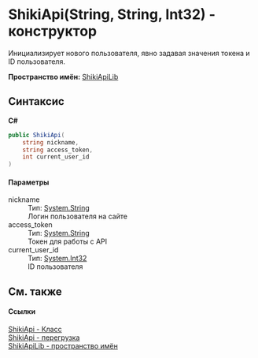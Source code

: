 # ShikiApi(String, String, Int32) - конструктор


Инициализирует нового пользователя, явно задавая значения токена и ID пользователя.

**Пространство имён:**&nbsp;<a target="_blank" href="N_ShikiApiLib.md">ShikiApiLib</a>

## Синтаксис

**C#**<br />
``` C#
public ShikiApi(
	string nickname,
	string access_token,
	int current_user_id
)
```


#### Параметры
<dl>
	<dt>nickname</dt>
	<dd>Тип:&nbsp;<a target="_blank" href="http://msdn2.microsoft.com/ru-ru/library/s1wwdcbf" target="_top">System.String</a>
		<br />Логин пользователя на сайте</dd>
	<dt>access_token</dt>
	<dd>Тип:&nbsp;<a target="_blank" href="http://msdn2.microsoft.com/ru-ru/library/s1wwdcbf" target="_top">System.String</a>
		<br />Токен для работы с API</dd>
	<dt>current_user_id</dt>
	<dd>Тип:&nbsp;<a target="_blank" href="http://msdn2.microsoft.com/ru-ru/library/td2s409d" target="_top">System.Int32</a>
		<br />ID пользователя</dd>
</dl>

## См. также


#### Ссылки
<a target="_blank" href="T_ShikiApiLib_ShikiApi.md">ShikiApi - Класс</a>
<br />
<a target="_blank" href="Overload_ShikiApiLib_ShikiApi__ctor.md">ShikiApi - перегрузка</a>
<br />
<a target="_blank" href="N_ShikiApiLib.md">ShikiApiLib - пространство имён</a>
<br />
